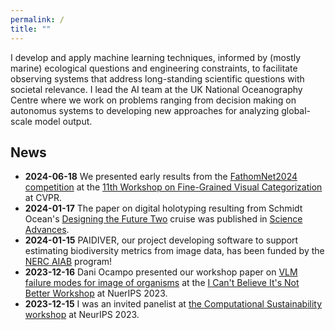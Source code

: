 ```yaml
---
permalink: /
title: ""
---
```


I develop and apply machine learning techniques, informed by (mostly marine) ecological questions and engineering constraints, to facilitate observing systems that address long-standing scientific questions with societal relevance. I lead the AI team at the UK National Oceanography Centre where we work on problems ranging from decision making on autonomus systems to developing new approaches for analyzing global-scale model output. 

## News
- **2024-06-18** We presented early results from the [FathomNet2024 competition](https://github.com/fathomnet/fgvc-comp-2024) at the [11th Workshop on Fine-Grained Visual Categorization](https://sites.google.com/view/fgvc11/home?authuser=0) at CVPR. 
- **2024-01-17** The paper on digital holotyping resulting from Schmidt Ocean's [Designing the Future Two](https://schmidtocean.org/cruise/designing-the-future-2/) cruise was published in [Science Advances](https://www.science.org/doi/full/10.1126/sciadv.adj4960#acknowledgments). 
- **2024-01-15** PAIDIVER, our project developing software to support estimating biodiversity metrics from image data, has been funded by the [NERC AIAB](https://www.ukri.org/opportunity/tools-for-automating-image-analysis-for-biodiversity-monitoring/) program! 
- **2023-12-16** Dani Ocampo presented our workshop paper on [VLM failure modes for image of organisms](https://openreview.net/forum?id=C0jJAbMMub) at the [I Can't Believe It's Not Better Workshop](https://sites.google.com/view/icbinb-2023) at NuerIPS 2023.  
- **2023-12-15** I was an invited panelist at [the Computational Sustainability workshop](https://www.compsust.net/compsust-2023/) at NeurIPS 2023.